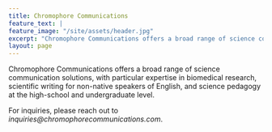 ```yaml
---
title: Chromophore Communications
feature_text: |
feature_image: "/site/assets/header.jpg"
excerpt: "Chromophore Communications offers a broad range of science communication solutions, with particular expertise in biomedical research, scientific writing for non-native speakers of English, and science pedagogy at the high-school and undergraduate level."
layout: page
---
```


Chromophore Communications offers a broad range of science communication solutions, with particular expertise in biomedical research, scientific writing for non-native speakers of English, and science pedagogy at the high-school and undergraduate level.

For inquiries, please reach out to _inquiries@chromophorecommunications.com_.